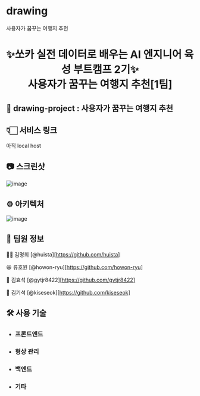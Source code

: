 # drawing

사용자가 꿈꾸는 여행지 추천

<h1 style = "text-align: center">
✨쏘카 실전 데이터로 배우는 AI 엔지니어 육성 부트캠프 2기✨ <br>
사용자가 꿈꾸는 여행지 추천[1팀]
</h1>




## 🌟 drawing-project : 사용자가 꿈꾸는 여행지 추천

## 👇🏻 서비스 링크

아직 local host

## 📷 스크린샷

![image](https://user-images.githubusercontent.com/75923078/178495453-3cd92ce8-6e64-47d4-97d6-1df931e3dabf.png)

## ⚙️ 아키텍처

![image](https://user-images.githubusercontent.com/75923078/178495791-5202456c-aafa-4c84-9acd-78c2d7714c55.png)


## 📌 팀원 정보

👩‍🦰 김명희 [@huista][https://github.com/huista]

😆 류호원 [@howon-ryu][https://github.com/howon-ryu]

👨 김효석 [@gytjr8422][https://github.com/gytjr8422]

🤵 김기석 [@kiseseok][https://github.com/kiseseok]



## 🛠 사용 기술

- ### **프론트엔드**

- ### **형상 관리**

- ### **백엔드**

- ### **기타**
